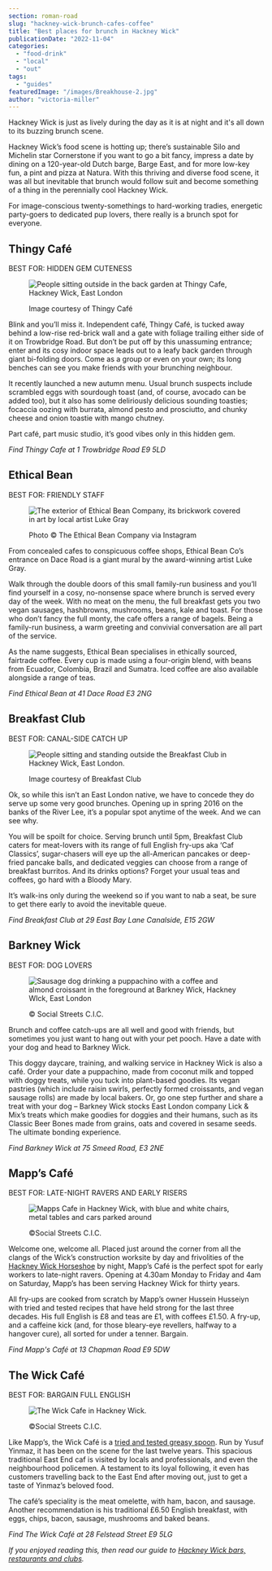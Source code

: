 ```yaml
---
section: roman-road
slug: "hackney-wick-brunch-cafes-coffee"
title: "Best places for brunch in Hackney Wick"
publicationDate: "2022-11-04"
categories: 
  - "food-drink"
  - "local"
  - "out"
tags: 
  - "guides"
featuredImage: "/images/Breakhouse-2.jpg"
author: "victoria-miller"
---
```


Hackney Wick is just as lively during the day as it is at night and it's all down to its buzzing brunch scene.

Hackney Wick’s food scene is hotting up; there’s sustainable Silo and Michelin star Cornerstone if you want to go a bit fancy, impress a date by dining on a 120-year-old Dutch barge, Barge East, and for more low-key fun, a pint and pizza at Natura. With this thriving and diverse food scene, it was all but inevitable that brunch would follow suit and become something of a thing in the perennially cool Hackney Wick.

For image-conscious twenty-somethings to hard-working tradies, energetic party-goers to dedicated pup lovers, there really is a brunch spot for everyone.  

## Thingy Café

BEST FOR: HIDDEN GEM CUTENESS

<figure>

![People sitting outside in the back garden at Thingy Cafe, Hackney Wick, East London](/images/thingy-cafe-hackney-wick-1024x683.jpg)

<figcaption>

Image courtesy of Thingy Café

</figcaption>

</figure>

Blink and you’ll miss it. Independent café, Thingy Café, is tucked away behind a low-rise red-brick wall and a gate with foliage trailing either side of it on Trowbridge Road. But don’t be put off by this unassuming entrance; enter and its cosy indoor space leads out to a leafy back garden through giant bi-folding doors. Come as a group or even on your own; its long benches can see you make friends with your brunching neighbour. 

It recently launched a new autumn menu. Usual brunch suspects include scrambled eggs with sourdough toast (and, of course, avocado can be added too), but it also has some deliriously delicious sounding toasties; focaccia oozing with burrata, almond pesto and prosciutto, and chunky cheese and onion toastie with mango chutney.

Part café, part music studio, it’s good vibes only in this hidden gem.

_Find Thingy Cafe at 1 Trowbridge Road E9 5LD_

## Ethical Bean

BEST FOR: FRIENDLY STAFF

<figure>

![The exterior of Ethical Bean Company, its brickwork covered in art by local artist Luke Gray](/images/Ethical-Bean-1024x683.jpg)

<figcaption>

Photo © The Ethical Bean Company via Instagram

</figcaption>

</figure>

From concealed cafes to conspicuous coffee shops, Ethical Bean Co’s entrance on Dace Road is a giant mural by the award-winning artist Luke Gray.

Walk through the double doors of this small family-run business and you’ll find yourself in a cosy, no-nonsense space where brunch is served every day of the week. With no meat on the menu, the full breakfast gets you two vegan sausages, hashbrowns, mushrooms, beans, kale and toast. For those who don’t fancy the full monty, the cafe offers a range of bagels. Being a family-run business, a warm greeting and convivial conversation are all part of the service.

As the name suggests, Ethical Bean specialises in ethically sourced, fairtrade coffee. Every cup is made using a four-origin blend, with beans from Ecuador, Colombia, Brazil and Sumatra. Iced coffee are also available alongside a range of teas.

_Find Ethical Bean at 41 Dace Road E3 2NG_

## Breakfast Club

BEST FOR: CANAL-SIDE CATCH UP

<figure>

![People sitting and standing outside the Breakfast Club in Hackney Wick, East London.](/images/breakfast-club-hackney-wick-1024x683.jpg)

<figcaption>

Image courtesy of Breakfast Club

</figcaption>

</figure>

Ok, so while this isn’t an East London native, we have to concede they do serve up some very good brunches. Opening up in spring 2016 on the banks of the River Lee, it’s a popular spot anytime of the week. And we can see why.

You will be spoilt for choice. Serving brunch until 5pm, Breakfast Club caters for meat-lovers with its range of full English fry-ups aka ‘Caf Classics’, sugar-chasers will eye up the all-American pancakes or deep-fried pancake balls, and dedicated veggies can choose from a range of breakfast burritos. And its drinks options? Forget your usual teas and coffees, go hard with a Bloody Mary.

It’s walk-ins only during the weekend so if you want to nab a seat, be sure to get there early to avoid the inevitable queue.

_Find Breakfast Club at 29 East Bay Lane Canalside, E15 2GW_

## Barkney Wick

BEST FOR: DOG LOVERS

<figure>

![Sausage dog drinking a puppachino with a coffee and almond croissant in the foreground at Barkney Wick, Hackney WIck, East London](/images/barkney-wick-hackney-wick-east-london-1024x683.jpg)

<figcaption>

© Social Streets C.I.C.

</figcaption>

</figure>

Brunch and coffee catch-ups are all well and good with friends, but sometimes you just want to hang out with your pet pooch. Have a date with your dog and head to Barkney Wick.

This doggy daycare, training, and walking service in Hackney Wick is also a café. Order your date a puppachino, made from coconut milk and topped with doggy treats, while you tuck into plant-based goodies. Its vegan pastries (which include raisin swirls, perfectly formed croissants, and vegan sausage rolls) are made by local bakers. Or, go one step further and share a treat with your dog – Barkney Wick stocks East London company Lick & Mix’s treats which make goodies for doggies and their humans, such as its Classic Beer Bones made from grains, oats and covered in sesame seeds. The ultimate bonding experience.

_Find Barkney Wick at 75 Smeed Road, E3 2NE_

## Mapp’s Café

BEST FOR: LATE-NIGHT RAVERS AND EARLY RISERS

<figure>

![Mapps Cafe in Hackney Wick, with blue and white chairs, metal tables and cars parked around](/images/mapps-cafe-greasy-spoon-1024x683.jpg)

<figcaption>

©Social Streets C.I.C.

</figcaption>

</figure>

Welcome one, welcome all. Placed just around the corner from all the clangs of the Wick’s construction worksite by day and frivolities of the [Hackney Wick Horseshoe](https://romanroadlondon.com/hackney-wick-area-guide/#:~:text=to%20Hackney%20Wick.-,The%20Hackney%20Wick%20Horseshoe,-The%20Hackney%20Wick) by night, Mapp’s Café is the perfect spot for early workers to late-night ravers. Opening at 4.30am Monday to Friday and 4am on Saturday, Mapp’s has been serving Hackney Wick for thirty years.

All fry-ups are cooked from scratch by Mapp’s owner Hussein Husseiyn with tried and tested recipes that have held strong for the last three decades. His full English is £8 and teas are £1, with coffees £1.50. A fry-up, and a caffeine kick (and, for those bleary-eye revellers, halfway to a hangover cure), all sorted for under a tenner. Bargain.

_Find Mapp's Café at 13 Chapman Road E9 5DW_

## The Wick Café

BEST FOR: BARGAIN FULL ENGLISH

<figure>

![The Wick Cafe in Hackney Wick.](/images/the-wick-cafe-greasy-spoon-1024x683.jpg)

<figcaption>

©Social Streets C.I.C.

</figcaption>

</figure>

Like Mapp’s, the Wick Café is a [tried and tested greasy spoon](https://romanroadlondon.com/greasy-spoon-cafes-hackney-wick-fish-island-globe-town/). Run by Yusuf Yinmaz, it has been on the scene for the last twelve years. This spacious traditional East End caf is visited by locals and professionals, and even the neighbourhood policemen. A testament to its loyal following, it even has customers travelling back to the East End after moving out, just to get a taste of Yinmaz’s beloved food.

The café’s speciality is the meat omelette, with ham, bacon, and sausage. Another recommendation is his traditional £6.50 English breakfast, with eggs, chips, bacon, sausage, mushrooms and baked beans.

_Find The Wick Café at 28 Felstead Street E9 5LG_

_If you enjoyed reading this, then read our guide to [Hackney Wick bars, restaurants and clubs](https://romanroadlondon.com/hackney-wick-bars-restaurants-raves/)._


